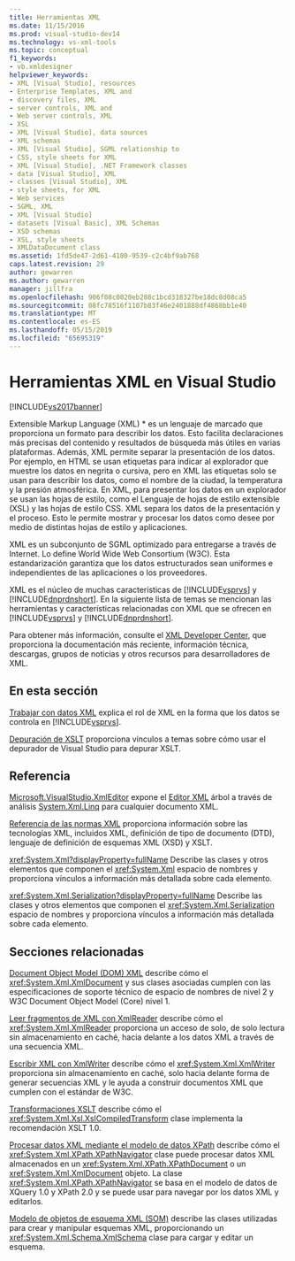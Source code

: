 ```yaml
---
title: Herramientas XML
ms.date: 11/15/2016
ms.prod: visual-studio-dev14
ms.technology: vs-xml-tools
ms.topic: conceptual
f1_keywords:
- vb.xmldesigner
helpviewer_keywords:
- XML [Visual Studio], resources
- Enterprise Templates, XML and
- discovery files, XML
- server controls, XML and
- Web server controls, XML
- XSL
- XML [Visual Studio], data sources
- XML schemas
- XML [Visual Studio], SGML relationship to
- CSS, style sheets for XML
- XML [Visual Studio], .NET Framework classes
- data [Visual Studio], XML
- classes [Visual Studio], XML
- style sheets, for XML
- Web services
- SGML, XML
- XML [Visual Studio]
- datasets [Visual Basic], XML Schemas
- XSD schemas
- XSL, style sheets
- XMLDataDocument class
ms.assetid: 1fd5de47-2d61-4180-9539-c2c4bf9ab768
caps.latest.revision: 29
author: gewarren
ms.author: gewarren
manager: jillfra
ms.openlocfilehash: 906f08c0020eb288c1bcd318327be18dc8d08ca5
ms.sourcegitcommit: 08fc78516f1107b83f46e2401888df4868bb1e40
ms.translationtype: MT
ms.contentlocale: es-ES
ms.lasthandoff: 05/15/2019
ms.locfileid: "65695319"
---
```

# <a name="xml-tools-in-visual-studio"></a>Herramientas XML en Visual Studio
[!INCLUDE[vs2017banner](../includes/vs2017banner.md)]

Extensible Markup Language (XML) * es un lenguaje de marcado que proporciona un formato para describir los datos. Esto facilita declaraciones más precisas del contenido y resultados de búsqueda más útiles en varias plataformas. Además, XML permite separar la presentación de los datos. Por ejemplo, en HTML se usan etiquetas para indicar al explorador que muestre los datos en negrita o cursiva, pero en XML las etiquetas solo se usan para describir los datos, como el nombre de la ciudad, la temperatura y la presión atmosférica. En XML, para presentar los datos en un explorador se usan las hojas de estilo, como el Lenguaje de hojas de estilo extensible (XSL) y las hojas de estilo CSS. XML separa los datos de la presentación y el proceso. Esto le permite mostrar y procesar los datos como desee por medio de distintas hojas de estilo y aplicaciones.

 XML es un subconjunto de SGML optimizado para entregarse a través de Internet. Lo define World Wide Web Consortium (W3C). Esta estandarización garantiza que los datos estructurados sean uniformes e independientes de las aplicaciones o los proveedores.

 XML es el núcleo de muchas características de [!INCLUDE[vsprvs](../includes/vsprvs-md.md)] y [!INCLUDE[dnprdnshort](../includes/dnprdnshort-md.md)]. En la siguiente lista de temas se mencionan las herramientas y características relacionadas con XML que se ofrecen en [!INCLUDE[vsprvs](../includes/vsprvs-md.md)] y [!INCLUDE[dnprdnshort](../includes/dnprdnshort-md.md)].

 Para obtener más información, consulte el [XML Developer Center](http://go.microsoft.com/fwlink/?LinkID=100176), que proporciona la documentación más reciente, información técnica, descargas, grupos de noticias y otros recursos para desarrolladores de XML.

## <a name="in-this-section"></a>En esta sección
 [Trabajar con datos XML](../xml-tools/working-with-xml-data.md) explica el rol de XML en la forma que los datos se controla en [!INCLUDE[vsprvs](../includes/vsprvs-md.md)].

 [Depuración de XSLT](../xml-tools/debugging-xslt.md) proporciona vínculos a temas sobre cómo usar el depurador de Visual Studio para depurar XSLT.

## <a name="reference"></a>Referencia
 [Microsoft.VisualStudio.XmlEditor](http://go.microsoft.com/fwlink/?LinkID=165699) expone el [Editor XML](http://go.microsoft.com/fwlink/?LinkId=228249) árbol a través de análisis [System.Xml.Linq](http://go.microsoft.com/fwlink/?LinkId=228250) para cualquier documento XML.

 [Referencia de las normas XML](https://msdn.microsoft.com/79c78508-c9d0-423a-a00f-672e855de401) proporciona información sobre las tecnologías XML, incluidos XML, definición de tipo de documento (DTD), lenguaje de definición de esquemas XML (XSD) y XSLT.

 <xref:System.Xml?displayProperty=fullName> Describe las clases y otros elementos que componen el <xref:System.Xml> espacio de nombres y proporciona vínculos a información más detallada sobre cada elemento.

 <xref:System.Xml.Serialization?displayProperty=fullName> Describe las clases y otros elementos que componen el <xref:System.Xml.Serialization> espacio de nombres y proporciona vínculos a información más detallada sobre cada elemento.

## <a name="related-sections"></a>Secciones relacionadas
 [Document Object Model (DOM) XML](https://msdn.microsoft.com/library/b5e52844-4820-47c0-a61d-de2da33e9f54) describe cómo el <xref:System.Xml.XmlDocument> y sus clases asociadas cumplen con las especificaciones de soporte técnico de espacio de nombres de nivel 2 y W3C Document Object Model (Core) nivel 1.

 [Leer fragmentos de XML con XmlReader](https://msdn.microsoft.com/3029834c-a27e-4331-b7aa-711924062182) describe cómo el <xref:System.Xml.XmlReader> proporciona un acceso de solo, de solo lectura sin almacenamiento en caché, hacia delante a los datos XML a través de una secuencia XML.

 [Escribir XML con XmlWriter](https://msdn.microsoft.com/ea41f72c-e1d3-4e0a-ab0f-f0eb1c27ab86) describe cómo el <xref:System.Xml.XmlWriter> proporciona sin almacenamiento en caché, solo hacia delante forma de generar secuencias XML y le ayuda a construir documentos XML que cumplen con el estándar de W3C.

 [Transformaciones XSLT](https://msdn.microsoft.com/library/202f8820-224c-494f-b61e-cd127eac6e03) describe cómo el <xref:System.Xml.Xsl.XslCompiledTransform> clase implementa la recomendación XSLT 1.0.

 [Procesar datos XML mediante el modelo de datos XPath](https://msdn.microsoft.com/library/536c6fce-1453-4654-9c72-bca54d47e081) describe cómo el <xref:System.Xml.XPath.XPathNavigator> clase puede procesar datos XML almacenados en un <xref:System.Xml.XPath.XPathDocument> o un <xref:System.Xml.XmlDocument> objeto. La clase <xref:System.Xml.XPath.XPathNavigator> se basa en el modelo de datos de XQuery 1.0 y XPath 2.0 y se puede usar para navegar por los datos XML y editarlos.

 [Modelo de objetos de esquema XML (SOM)](https://msdn.microsoft.com/library/a897a599-ffd1-43f9-8807-e58c8a7194cd) describe las clases utilizadas para crear y manipular esquemas XML, proporcionando un <xref:System.Xml.Schema.XmlSchema> clase para cargar y editar un esquema.
